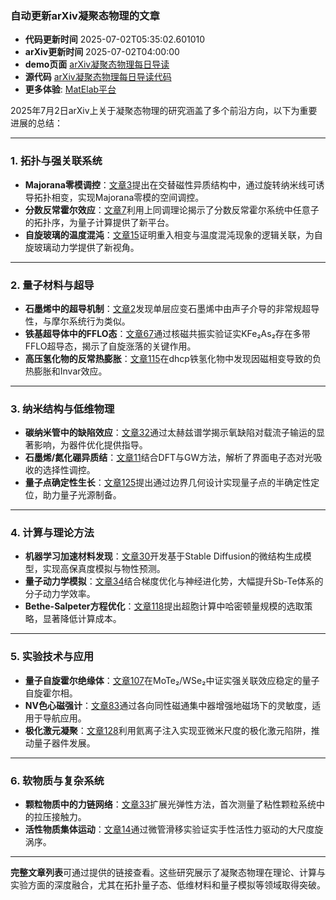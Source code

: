 ### 自动更新arXiv凝聚态物理的文章
  - **代码更新时间** 2025-07-02T05:35:02.601010
  - **arXiv更新时间** 2025-07-02T04:00:00
  - **demo页面** [arXiv凝聚态物理每日导读](https://iopwsy.github.io/arXiv_cond-mat/)
  - **源代码** [arXiv凝聚态物理每日导读代码](https://github.com/iopwsy/arXiv_cond-mat/)
  - **更多体验**: [MatElab平台](https://in.iphy.ac.cn/eln/#/recday)

2025年7月2日arXiv上关于凝聚态物理的研究涵盖了多个前沿方向，以下为重要进展的总结：

---

### **1. 拓扑与强关联系统**
- **Majorana零模调控**：[文章3](https://arxiv.org/abs/2507.00119)提出在交替磁性异质结构中，通过旋转纳米线可诱导拓扑相变，实现Majorana零模的空间调控。  
- **分数反常霍尔效应**：[文章7](https://arxiv.org/abs/2507.00138)利用上同调理论揭示了分数反常霍尔系统中任意子的拓扑序，为量子计算提供了新平台。  
- **自旋玻璃的温度混沌**：[文章15](https://arxiv.org/abs/2507.00276)证明重入相变与温度混沌现象的逻辑关联，为自旋玻璃动力学提供了新视角。  

---

### **2. 量子材料与超导**
- **石墨烯中的超导机制**：[文章2](https://arxiv.org/abs/2507.00112)发现单层应变石墨烯中由声子介导的非常规超导性，与摩尔系统行为类似。  
- **铁基超导体中的FFLO态**：[文章67](https://arxiv.org/abs/2507.00865)通过核磁共振实验证实KFe₂As₂存在多带FFLO超导态，揭示了自旋涨落的关键作用。  
- **高压氢化物的反常热膨胀**：[文章115](https://arxiv.org/abs/2501.08937)在dhcp铁氢化物中发现因磁相变导致的负热膨胀和Invar效应。  

---

### **3. 纳米结构与低维物理**
- **碳纳米管中的缺陷效应**：[文章32](https://arxiv.org/abs/2507.00512)通过太赫兹谱学揭示氧缺陷对载流子输运的显著影响，为器件优化提供指导。  
- **石墨烯/氮化硼异质结**：[文章11](https://arxiv.org/abs/2507.00171)结合DFT与GW方法，解析了界面电子态对光吸收的选择性调控。  
- **量子点确定性生长**：[文章125](https://arxiv.org/abs/2506.08432)提出通过边界几何设计实现量子点的半确定性定位，助力量子光源制备。  

---

### **4. 计算与理论方法**
- **机器学习加速材料发现**：[文章30](https://arxiv.org/abs/2507.00459)开发基于Stable Diffusion的微结构生成模型，实现高保真度模拟与物性预测。  
- **量子动力学模拟**：[文章34](https://arxiv.org/abs/2507.00528)结合梯度优化与神经进化势，大幅提升Sb-Te体系的分子动力学效率。  
- **Bethe-Salpeter方程优化**：[文章118](https://arxiv.org/abs/2502.19396)提出超胞计算中哈密顿量规模的选取策略，显著降低计算成本。  

---

### **5. 实验技术与应用**
- **量子自旋霍尔绝缘体**：[文章107](https://arxiv.org/abs/2409.07557)在MoTe₂/WSe₂中证实强关联效应稳定的量子自旋霍尔相。  
- **NV色心磁强计**：[文章83](https://arxiv.org/abs/2507.00215)通过各向同性磁通集中器增强地磁场下的灵敏度，适用于导航应用。  
- **极化激元凝聚**：[文章128](https://arxiv.org/abs/2506.22202)利用氦离子注入实现亚微米尺度的极化激元陷阱，推动量子器件发展。  

---

### **6. 软物质与复杂系统**
- **颗粒物质中的力链网络**：[文章33](https://arxiv.org/abs/2507.00517)扩展光弹性方法，首次测量了粘性颗粒系统中的拉压接触力。  
- **活性物质集体运动**：[文章14](https://arxiv.org/abs/2507.00245)通过微管滑移实验证实手性活性力驱动的大尺度旋涡序。  

---

**完整文章列表**可通过提供的链接查看。这些研究展示了凝聚态物理在理论、计算与实验方面的深度融合，尤其在拓扑量子态、低维材料和量子模拟等领域取得突破。